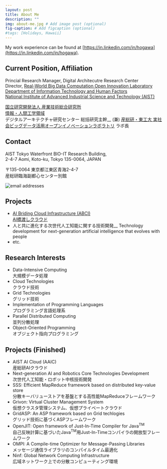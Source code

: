 ```yaml
---
layout: post
title: About Me
description: ""
img: about-me.jpg # Add image post (optional)
fig-caption: # Add figcaption (optional)
#tags: [Holidays, Hawaii]
---
```

My work experience can be found at [https://in.linkedin.com/in/hogawa](https://in.linkedin.com/in/hogawa).

## Current Position, Affiliation

Princial Research Manager, Digital Architecutre Research Center  
Director, [Real-World Big Data Computation Open Innovation Laboratory](https://unit.aist.go.jp/rwbc-oil/index-en.html)  
[Department of Information Technology and Human Factors](http://www.aist.go.jp/aist_e/dept/en_dithf.html)  
[National Institute of Advanced Industrial Science and Technology (AIST)](http://www.aist.go.jp/index_en.html)

[国立研究開発法人 産業技術総合研究所](http://www.aist.go.jp/)  
[情報・人間工学領域](http://www.aist.go.jp/aist_j/dept/dithf.html)  
デジタルアーキテクチャ研究センター 総括研究主幹__
(兼) [産総研・東工大 実社会ビッグデータ活用オープンイノベーションラボラトリ](https://unit.aist.go.jp/rwbc-oil/) ラボ長

## Contact

AIST Tokyo Waterfront BIO-IT Research Building,  
2-4-7 Aomi, Koto-ku, Tokyo 135-0064, JAPAN

〒135-0064 東京都江東区青海2-4-7  
産総研臨海副都心センター別館

<img src="/assets/img/email_x1.png" srcset="/assets/img/email_1x.png 1x, /assets/img/email_2x.png 2x" alt="email addresses" />

## Projects

* [AI Briding Cloud Infrastructure (ABCI)](https://abci.ai/)  
[AI橋渡しクラウド](https://abci.ai/)
* 人と共に進化する次世代人工知能に関する技術開発__
Technology development for next-generation artificial intelligence that evolves with people
* etc.

## Research Interests

* Data-Intensive Computing  
大規模データ処理
* Cloud Technologies  
クラウド技術
* Grid Technologies  
グリッド技術
* Implementation of Programming Languages  
プログラミング言語処理系
* Parallel Distributed Computing  
並列分散処理
* Object-Oriented Programming  
オブジェクト指向プログラミング

## Projects (Finished)

* AIST AI Cloud (AAIC)  
産総研AIクラウド
* Next-generation AI and Robotics Core Technologies Development  
次世代人工知能・ロボット中核技術開発
* SSS: Efficient MapReduce framework based on distributed key-value store  
分散キーバリューストアを基盤とする高性能MapReduceフレームワーク
* Grivon: Virtual Cluster Management System  
仮想クラスタ管理システム、仮想プライベートクラウド
* GridASP: An ASP framework based on Grid techlogies  
グリッド技術に基づくASPフレームワーク
* OpenJIT: Open framework of Just-In-Time Compiler for Java<sup>TM</sup>  
自己反映計算に基づいたJava<sup>TM</sup>用Just-In-Timeコンパイラの開放型フレームワーク
* OMPI: A Compile-time Optimizer for Message-Passing Libraries  
メッセージ通信ライブラリのコンパイルタイム最適化
* Ninf: Global Network Computing Infrastructure  
広域ネットワーク上での分散コンピューティング環境


